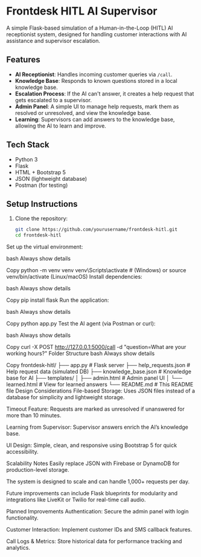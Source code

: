# Frontdesk HITL AI Supervisor

A simple Flask-based simulation of a Human-in-the-Loop (HITL) AI receptionist system, designed for handling customer interactions with AI assistance and supervisor escalation.

## Features
- **AI Receptionist**: Handles incoming customer queries via `/call`.
- **Knowledge Base**: Responds to known questions stored in a local knowledge base.
- **Escalation Process**: If the AI can't answer, it creates a help request that gets escalated to a supervisor.
- **Admin Panel**: A simple UI to manage help requests, mark them as resolved or unresolved, and view the knowledge base.
- **Learning**: Supervisors can add answers to the knowledge base, allowing the AI to learn and improve.

## Tech Stack
- Python 3
- Flask
- HTML + Bootstrap 5
- JSON (lightweight database)
- Postman (for testing)

## Setup Instructions
1. Clone the repository:
   ```bash
   git clone https://github.com/yourusername/frontdesk-hitl.git
   cd frontdesk-hitl
Set up the virtual environment:

bash
Always show details

Copy
python -m venv venv
venv\Scripts\activate  # (Windows) or source venv/bin/activate (Linux/macOS)
Install dependencies:

bash
Always show details

Copy
pip install flask
Run the application:

bash
Always show details

Copy
python app.py
Test the AI agent (via Postman or curl):

bash
Always show details

Copy
curl -X POST http://127.0.0.1:5000/call -d "question=What are your working hours?"
Folder Structure
bash
Always show details

Copy
frontdesk-hitl/
├── app.py                # Flask server
├── help_requests.json    # Help request data (simulated DB)
├── knowledge_base.json   # Knowledge base for AI
├── templates/
│   ├── admin.html        # Admin panel UI
│   └── learned.html      # View for learned answers
└── README.md             # This README file
Design Considerations
File-based Storage: Uses JSON files instead of a database for simplicity and lightweight storage.

Timeout Feature: Requests are marked as unresolved if unanswered for more than 10 minutes.

Learning from Supervisor: Supervisor answers enrich the AI’s knowledge base.

UI Design: Simple, clean, and responsive using Bootstrap 5 for quick accessibility.

Scalability Notes
Easily replace JSON with Firebase or DynamoDB for production-level storage.

The system is designed to scale and can handle 1,000+ requests per day.

Future improvements can include Flask blueprints for modularity and integrations like LiveKit or Twilio for real-time call audio.

Planned Improvements
Authentication: Secure the admin panel with login functionality.

Customer Interaction: Implement customer IDs and SMS callback features.

Call Logs & Metrics: Store historical data for performance tracking and analytics.
